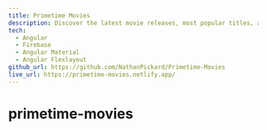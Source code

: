 ```yaml
---
title: Primetime Movies
description: Discover the latest movie releases, most popular titles, and explore old favorites!
tech: 
  - Angular
  - Firebase
  - Angular Material
  - Angular Flexlayout
github_url: https://github.com/NathanPickard/Primetime-Movies
live_url: https://primetime-movies.netlify.app/
---
```


# primetime-movies
